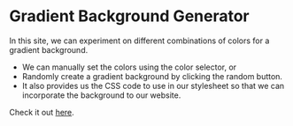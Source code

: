 # Gradient Background Generator

In this site, we can experiment on different combinations of colors for a gradient background.
* We can manually set the colors using the color selector, or 
* Randomly create a gradient background by clicking the random button.
* It also provides us the CSS code to use in our stylesheet so that we can incorporate the background to our website.

Check it out [here](https://srpineda.github.io/background-generator/).
